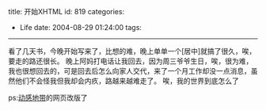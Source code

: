 title: 开始XHTML
id: 819
categories:
  - Life
date: 2004-08-29 01:24:00
tags:
---
看了几天书，今晚开始写来了，比想的难，晚上单单一个[居中]就搞了很久，唉，要走的路还很长。
晚上阿妈打电话让我回去，因为周三爷爷生日，唉，很为难，我也很想回去的，可是回去后怎么向家人交代，来了一个月工作却没一点消息，虽然他们不会怪我但我却会内疚，路越来越难走了。
唉，我的世界到底怎么了

ps:[动感地带](http://m-zone.gmcc.net)的网页改版了